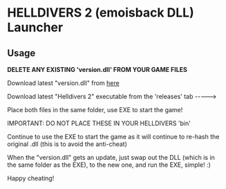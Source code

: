 # HELLDIVERS 2 (emoisback DLL) Launcher
## Usage
**DELETE ANY EXISTING 'version.dll' FROM YOUR GAME FILES**

Download latest "version.dll" from [here](https://github.com/emoisback/Helldivers-2-Internal-Hack-Dll-Proxy-PoC/actions)

Download latest "Helldivers 2" executable from the 'releases' tab ----->

Place both files in the same folder, use EXE to start the game!

IMPORTANT: DO NOT PLACE THESE IN YOUR HELLDIVERS 'bin'


Continue to use the EXE to start the game as it will continue to re-hash the original .dll (this is to avoid the anti-cheat)

When the "version.dll" gets an update, just swap out the DLL (which is in the same folder as the EXE), to the new one, and run the EXE, simple! :)

Happy cheating!
